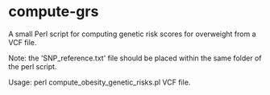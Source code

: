 # compute-grs
A small Perl script for computing genetic risk scores for overweight from a VCF file.

Note: the 'SNP_reference.txt' file should be placed within the same folder of the perl script.

Usage: perl compute_obesity_genetic_risks.pl VCF file.

